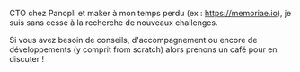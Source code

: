 CTO chez Panopli et maker à mon temps perdu (ex : https://memoriae.io), je suis sans cesse à la recherche de nouveaux challenges.

Si vous avez besoin de conseils, d'accompagnement ou encore de développements (y comprit from scratch) alors prenons un café pour en discuter !
